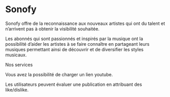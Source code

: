 # Sonofy

Sonofy offre de la reconnaissance aux nouveaux artistes qui ont du talent et n’arrivent pas à obtenir la visibilité souhaitée.

Les abonnés qui sont passionnés et inspirés par la musique ont la possibilité d’aider les artistes à se faire connaître en partageant leurs musiques permettant ainsi de découvrir et de diversifier les styles musicaux.

Nos services

Vous avez la possibilité de charger un lien youtube.

Les utilisateurs peuvent évaluer une publication en attribuant des like/dislike.
